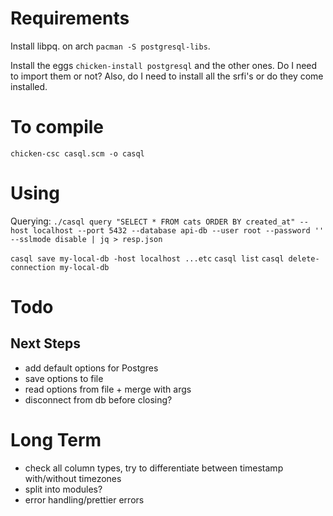 # Requirements
Install libpq. on arch `pacman -S postgresql-libs`.

Install the eggs `chicken-install postgresql` and the other ones. Do I need to
import them or not? Also, do I need to install all the srfi's or do they come installed.

# To compile
`chicken-csc casql.scm -o casql`

# Using
Querying:
`./casql query "SELECT * FROM cats ORDER BY created_at" --host localhost --port 5432 --database api-db --user root --password '' --sslmode disable | jq > resp.json`

`casql save my-local-db -host localhost ...etc`
`casql list`
`casql delete-connection my-local-db`

# Todo
## Next Steps
- add default options for Postgres
- save options to file
- read options from file + merge with args
- disconnect from db before closing?

# Long Term
- check all column types, try to differentiate between timestamp with/without
  timezones
- split into modules?
- error handling/prettier errors


